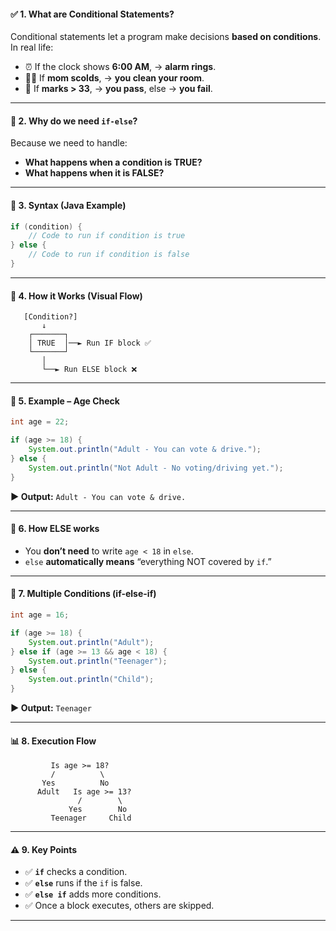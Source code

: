#### ✅ 1. **What are Conditional Statements?**

Conditional statements let a program make decisions **based on conditions**.
In real life:

* ⏰ If the clock shows **6:00 AM**, → **alarm rings**.
* 👩‍👦 If **mom scolds**, → **you clean your room**.
* 📄 If **marks > 33**, → **you pass**, else → **you fail**.

---

#### 🔹 2. **Why do we need `if-else`?**

Because we need to handle:

* **What happens when a condition is TRUE?**
* **What happens when it is FALSE?**

---

#### 📝 3. **Syntax (Java Example)**

```java
if (condition) {
    // Code to run if condition is true
} else {
    // Code to run if condition is false
}
```

---

#### 🧠 4. **How it Works (Visual Flow)**

```
   [Condition?]
       ↓
    ┌───────┐
    │ TRUE  │──► Run IF block ✅
    └───────┘
       │
       └──► Run ELSE block ❌
```

---

#### 🎯 5. **Example – Age Check**

```java
int age = 22;

if (age >= 18) {
    System.out.println("Adult - You can vote & drive.");
} else {
    System.out.println("Not Adult - No voting/driving yet.");
}
```

**▶ Output:** `Adult - You can vote & drive.`

---

#### 🔹 6. **How ELSE works**

* You **don’t need** to write `age < 18` in `else`.
* `else` **automatically means** “everything NOT covered by `if`.”

---

#### 🔀 7. **Multiple Conditions (if-else-if)**

```java
int age = 16;

if (age >= 18) {
    System.out.println("Adult");
} else if (age >= 13 && age < 18) {
    System.out.println("Teenager");
} else {
    System.out.println("Child");
}
```

**▶ Output:** `Teenager`

---

#### 📊 8. **Execution Flow**

```
         Is age >= 18?
         /          \
       Yes          No
      Adult   Is age >= 13?
               /        \
             Yes        No
         Teenager     Child
```

---

#### ⚠️ 9. **Key Points**

* ✅ **`if`** checks a condition.
* ✅ **`else`** runs if the `if` is false.
* ✅ **`else if`** adds more conditions.
* ✅ Once a block executes, others are skipped.

---